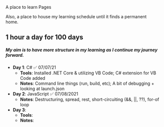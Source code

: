 A place to learn Pages

Also, a place to house my learning schedule until it finds a permanent home. 

## 1 hour a day for 100 days
##### My aim is to have more structure in my learning as I continue my journey forward.
- **Day 1**: C# ✅  07/07/21
  - **Tools**: Installed .NET Core & utilizing VB Code; C# extension for VB Code added
  - **Notes**: Command line things (run, build, etc); A bit of debugging + looking at launch.json 
- **Day 2**: JavaScript ✅ 07/08/2021
  - **Notes**: Destructuring, spread, rest, short-circuiting (&&, ||, ??), for-of loop
- **Day 3**:
  - **Tools**:
  - **Notes**:
